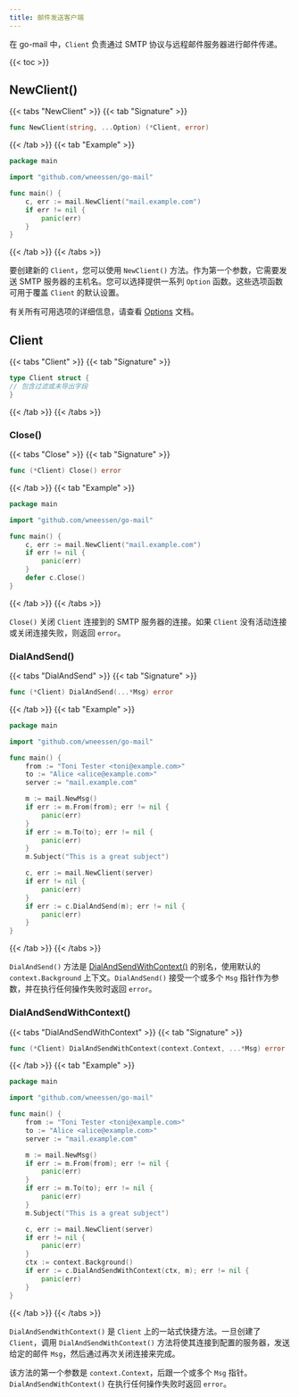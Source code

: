 ```yaml
---
title: 邮件发送客户端
---
```


在 go-mail 中，`Client` 负责通过 SMTP 协议与远程邮件服务器进行邮件传递。

{{< toc >}}

## NewClient()

{{< tabs "NewClient" >}}
{{< tab "Signature" >}}

```go
func NewClient(string, ...Option) (*Client, error)
```

{{< /tab >}}
{{< tab "Example" >}}

```go
package main

import "github.com/wneessen/go-mail"

func main() {
	c, err := mail.NewClient("mail.example.com")
	if err != nil {
		panic(err)
	}
}
```

{{< /tab >}}
{{< /tabs >}}

要创建新的 `Client`，您可以使用 `NewClient()` 方法。作为第一个参数，它需要发送 SMTP 服务器的主机名。您可以选择提供一系列 `Option` 函数。这些选项函数可用于覆盖 `Client` 的默认设置。

有关所有可用选项的详细信息，请查看 [Options](options) 文档。

## Client

{{< tabs "Client" >}}
{{< tab "Signature" >}}

```go
type Client struct {
// 包含过滤或未导出字段
}
```

{{< /tab >}}
{{< /tabs >}}

### Close()

{{< tabs "Close" >}}
{{< tab "Signature" >}}

```go
func (*Client) Close() error
```

{{< /tab >}}
{{< tab "Example" >}}

```go
package main

import "github.com/wneessen/go-mail"

func main() {
	c, err := mail.NewClient("mail.example.com")
	if err != nil {
		panic(err)
	}
	defer c.Close()
}
```

{{< /tab >}}
{{< /tabs >}}

`Close()` 关闭 `Client` 连接到的 SMTP 服务器的连接。如果 `Client` 没有活动连接或关闭连接失败，则返回 `error`。

### DialAndSend()

{{< tabs "DialAndSend" >}}
{{< tab "Signature" >}}

```go
func (*Client) DialAndSend(...*Msg) error
```

{{< /tab >}}
{{< tab "Example" >}}

```go
package main

import "github.com/wneessen/go-mail"

func main() {
	from := "Toni Tester <toni@example.com>"
	to := "Alice <alice@example.com>"
	server := "mail.example.com"

	m := mail.NewMsg()
	if err := m.From(from); err != nil {
		panic(err)
	}
	if err := m.To(to); err != nil {
		panic(err)
	}
	m.Subject("This is a great subject")

	c, err := mail.NewClient(server)
	if err != nil {
		panic(err)
	}
	if err := c.DialAndSend(m); err != nil {
		panic(err)
	}
}
```

{{< /tab >}}
{{< /tabs >}}

`DialAndSend()` 方法是 [DialAndSendWithContext()](#dialandsendwithcontext) 的别名，使用默认的 `context.Background` 上下文。`DialAndSend()` 接受一个或多个 `Msg` 指针作为参数，并在执行任何操作失败时返回 `error`。

### DialAndSendWithContext()

{{< tabs "DialAndSendWithContext" >}}
{{< tab "Signature" >}}

```go
func (*Client) DialAndSendWithContext(context.Context, ...*Msg) error
```

{{< /tab >}}
{{< tab "Example" >}}

```go
package main

import "github.com/wneessen/go-mail"

func main() {
	from := "Toni Tester <toni@example.com>"
	to := "Alice <alice@example.com>"
	server := "mail.example.com"

	m := mail.NewMsg()
	if err := m.From(from); err != nil {
		panic(err)
	}
	if err := m.To(to); err != nil {
		panic(err)
	}
	m.Subject("This is a great subject")

	c, err := mail.NewClient(server)
	if err != nil {
		panic(err)
	}
	ctx := context.Background()
	if err := c.DialAndSendWithContext(ctx, m); err != nil {
		panic(err)
	}
}
```

{{< /tab >}}
{{< /tabs >}}

`DialAndSendWithContext()` 是 `Client` 上的一站式快捷方法。一旦创建了 `Client`，调用 `DialAndSendWithContext()` 方法将使其连接到配置的服务器，发送给定的邮件 `Msg`，然后通过再次关闭连接来完成。

该方法的第一个参数是 `context.Context`，后跟一个或多个 `Msg` 指针。`DialAndSendWithContext()` 在执行任何操作失败时返回 `error`。
